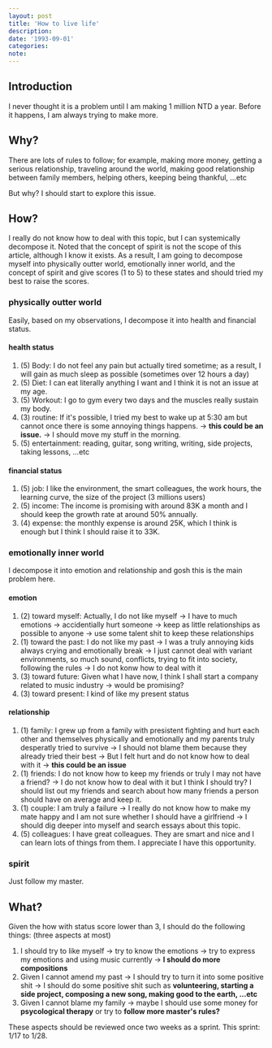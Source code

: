 ```yaml
---
layout: post
title: 'How to live life'
description:
date: '1993-09-01'
categories:
note: 
---
```


## Introduction

I never thought it is a problem until I am making 1 million NTD a year. Before it happens, I am always trying to make more.

## Why?

There are lots of rules to follow; for example, making more money, getting a serious relationship, traveling around the world, making good relationship between family members, helping others, keeping being thankful, ...etc

But why? I should start to explore this issue.

## How?

I really do not know how to deal with this topic, but I can systemically decompose it. Noted that the concept of spirit is not the scope of this article, although I know it exists. As a result, I am going to decompose myself into physically outter world, emotionally inner world, and the concept of spirit and give scores (1 to 5) to these states and should tried my best to raise the scores.

### physically outter world

Easily, based on my observations, I decompose it into health and financial status.

#### health status

1. (5) Body: I do not feel any pain but actually tired sometime; as a result, I will gain as much sleep as possible (sometimes over 12 hours a day)
2. (5) Diet: I can eat literally anything I want and I think it is not an issue at my age.
3. (5) Workout: I go to gym every two days and the muscles really sustain my body.
4. (3) routine: If it's possible, I tried my best to wake up at 5:30 am but cannot once there is some annoying things happens. -> **this could be an issue.** -> I should move my stuff in the morning.
5. (5) entertainment: reading, guitar, song writing, writing, side projects, taking lessons, ...etc

#### financial status

1. (5) job: I like the environment, the smart colleagues, the work hours, the learning curve, the size of the project (3 millions users)
2. (5) income: The income is promising with around 83K a month and I should keep the growth rate at around 50% annually.
3. (4) expense: the monthly expense is around 25K, which I think is enough but I think I should raise it to 33K.

### emotionally inner world

I decompose it into emotion and relationship and gosh this is the main problem here.

#### emotion

1. (2) toward myself: Actually, I do not like myself -> I have to much emotions -> accidentially hurt someone -> keep as little relationships as possible to anyone -> use some talent shit to keep these relationships
2. (1) toward the past: I do not like my past -> I was a truly annoying kids always crying and emotionally break -> I just cannot deal with variant environments, so much sound, conflicts, trying to fit into society, following the rules -> I do not konw how to deal with it
3. (3) toward future: Given what I have now, I think I shall start a company related to music industry -> would be promising?
4. (3) toward present: I kind of like my present status

#### relationship

1. (1) family: I grew up from a family with presistent fighting and hurt each other and themselves physically and emotionally and my parents truly desperatly tried to survive -> I should not blame them because they already tried their best -> But I felt hurt and do not know how to deal with it -> **this could be an issue**
2. (1) friends: I do not know how to keep my friends or truly I may not have a friend? -> I do not know how to deal with it but I think I should try? I should list out my friends and search about how many friends a person should have on average and keep it.
3. (1) couple: I am truly a failure -> I really do not know how to make my mate happy and I am not sure whether I should have a girlfriend -> I should dig deeper into myself and search essays about this topic.
4. (5) colleagues: I have great colleagues. They are smart and nice and I can learn lots of things from them. I appreciate I have this opportunity.

### spirit

Just follow my master.

## What?

Given the how with status score lower than 3, I should do the following things: (three aspects at most)

1. I should try to like myself -> try to know the emotions -> try to express my emotions and using music currently -> **I should do more compositions**
2. Given I cannot amend my past -> I should try to turn it into some positive shit -> I should do some positive shit such as **volunteering, starting a side project, composing a new song, making good to the earth, ...etc**
3. Given I cannot blame my family -> maybe I should use some money for **psycological therapy** or try to **follow more master's rules?**

These aspects should be reviewed once two weeks as a sprint. This sprint: 1/17 to 1/28.
